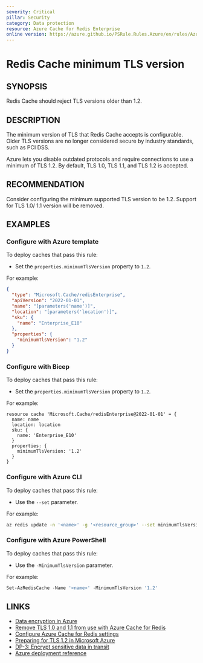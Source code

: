 ```yaml
---
severity: Critical
pillar: Security
category: Data protection
resource: Azure Cache for Redis Enterprise
online version: https://azure.github.io/PSRule.Rules.Azure/en/rules/Azure.RedisEnterprise.MinTLS/
---
```


# Redis Cache minimum TLS version

## SYNOPSIS

Redis Cache should reject TLS versions older than 1.2.

## DESCRIPTION

The minimum version of TLS that Redis Cache accepts is configurable.
Older TLS versions are no longer considered secure by industry standards, such as PCI DSS.

Azure lets you disable outdated protocols and require connections to use a minimum of TLS 1.2.
By default, TLS 1.0, TLS 1.1, and TLS 1.2 is accepted.

## RECOMMENDATION

Consider configuring the minimum supported TLS version to be 1.2.
Support for TLS 1.0/ 1.1 version will be removed.

## EXAMPLES

### Configure with Azure template

To deploy caches that pass this rule:

- Set the `properties.minimumTlsVersion` property to `1.2`.

For example:

```json
{
  "type": "Microsoft.Cache/redisEnterprise",
  "apiVersion": "2022-01-01",
  "name": "[parameters('name')]",
  "location": "[parameters('location')]",
  "sku": {
    "name": "Enterprise_E10"
  },
  "properties": {
    "minimumTlsVersion": "1.2"
  }
}
```

### Configure with Bicep

To deploy caches that pass this rule:

- Set the `properties.minimumTlsVersion` property to `1.2`.

For example:

```bicep
resource cache 'Microsoft.Cache/redisEnterprise@2022-01-01' = {
  name: name
  location: location
  sku: {
    name: 'Enterprise_E10'
  }
  properties: {
    minimumTlsVersion: '1.2'
  }
}
```

### Configure with Azure CLI

To deploy caches that pass this rule:

- Use the `--set` parameter.

For example:

```bash
az redis update -n '<name>' -g '<resource_group>' --set minimumTlsVersion=1.2
```

### Configure with Azure PowerShell

To deploy caches that pass this rule:

- Use the `-MinimumTlsVersion` parameter.

For example:

```powershell
Set-AzRedisCache -Name '<name>' -MinimumTlsVersion '1.2'
```

## LINKS

- [Data encryption in Azure](https://learn.microsoft.com/azure/architecture/framework/security/design-storage-encryption#data-in-transit)
- [Remove TLS 1.0 and 1.1 from use with Azure Cache for Redis](https://learn.microsoft.com/azure/azure-cache-for-redis/cache-remove-tls-10-11)
- [Configure Azure Cache for Redis settings](https://learn.microsoft.com/azure/azure-cache-for-redis/cache-configure#access-ports)
- [Preparing for TLS 1.2 in Microsoft Azure](https://azure.microsoft.com/updates/azuretls12/)
- [DP-3: Encrypt sensitive data in transit](https://learn.microsoft.com/security/benchmark/azure/baselines/azure-cache-for-redis-security-baseline#dp-3-encrypt-sensitive-data-in-transit)
- [Azure deployment reference](https://learn.microsoft.com/azure/templates/microsoft.cache/redisenterprise)
